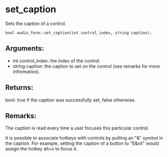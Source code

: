 # set_caption
Sets the caption of a control.

`bool audio_form::set_caption(int control_index, string caption);`

## Arguments:
* int control_index: the index of the control.
* string caption: the caption to set on the control (see remarks for more infromation).

## Returns:
bool: true if the caption was successfully set, false otherwise.

## Remarks:
The caption is read every time a user focuses this particular control.

It is possible to associate hotkeys with controls by putting an "&" symbol in the caption. For example, setting the caption of a button to "E&xit" would assign the hotkey alt+x to focus it.
